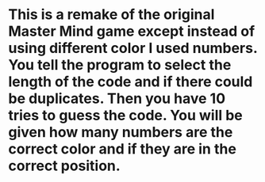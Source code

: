 # This is a remake of the original Master Mind game except instead of using different color I used numbers. You tell the program to select the length of the code and if there could be duplicates. Then you have 10 tries to guess the code. You will be given how many numbers are the correct color and if they are in the correct position.
